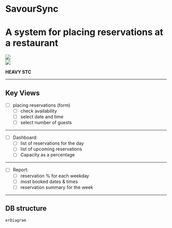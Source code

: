 # SavourSync
# A system for placing reservations at a restaurant

![](https://img.shields.io/badge/Java-ED8B00?style=flat-square&logo=oracle&logoColor=white&labelColor=007396) 
<br>
[![](https://img.shields.io/badge/Github-black?style=flat-square&logo=github&logoColor=white&labelColor=black)](https://github.com/Isuru2701/SavourSync)

**HEAVY STC** 
<hr>

## Key Views

- [ ] placing reservations (form)
  - [ ] check availability 
  - [ ] select date and time
  - [ ] select number of guests
   
<hr>

- [ ] Dashboard:
    - [ ] list of reservations for the day
    - [ ] list of upcoming reservations
    - [ ]  Capacity as a percentage

<hr>

- [ ] Report:
  - [ ] reservation % for each weekday
  - [ ] most booked dates & times
  - [ ] reservation summary for the week

<hr>

## DB structure
```mermaid
erDiagram

```